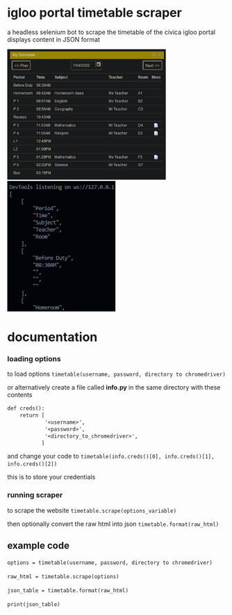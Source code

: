 # igloo portal timetable scraper

a headless selenium bot to scrape the timetable of the civica igloo portal  
displays content in JSON format

<img src="src/timetable.png" height="300"/><img src="src/json.png" height="300"/>


# documentation

### loading options

to load options ```timetable(username, password, directory to chromedriver)```

or alternatively create a file called **info.py** in the same directory with these contents  
```
def creds():
    return [
            '<username>',
            '<password>',
            '<directory_to_chromedriver>',
           ]
 ```
 and change your code to ```timetable(info.creds()[0], info.creds()[1], info.creds()[2])```
 
 this is to store your credentials
 
 ### running scraper
 
 to scrape the website ```timetable.scrape(options_variable)```
 
 then optionally convert the raw html into json ```timetable.format(raw_html)```
 
 ## example code
```
options = timetable(username, password, directory to chromedriver)

raw_html = timetable.scrape(options)

json_table = timetable.format(raw_html)

print(json_table)
```
